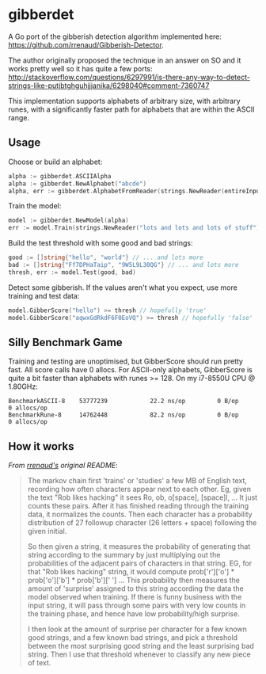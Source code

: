 gibberdet
=========

A Go port of the gibberish detection algorithm implemented here:
https://github.com/rrenaud/Gibberish-Detector.

The author originally proposed the technique in an answer on SO and it works pretty well
so it has quite a few ports:
http://stackoverflow.com/questions/6297991/is-there-any-way-to-detect-strings-like-putjbtghguhjjjanika/6298040#comment-7360747

This implementation supports alphabets of arbitrary size, with arbitrary runes,
with a significantly faster path for alphabets that are within the ASCII range.


Usage
-----

Choose or build an alphabet:

```go
alpha := gibberdet.ASCIIAlpha
alpha := gibberdet.NewAlphabet("abcde")
alpha, err := gibberdet.AlphabetFromReader(strings.NewReader(entireInput), nil)
```

Train the model:

```go
model := gibberdet.NewModel(alpha)
err := model.Train(strings.NewReader("lots and lots and lots of stuff"))
```

Build the test threshold with some good and bad strings:

```go
good := []string{"hello", "world"} // ... and lots more
bad := []string{"Ff7DPHaTaip", "9W5L9L30QG"} // ... and lots more
thresh, err := model.Test(good, bad)
```

Detect some gibberish. If the values aren't what you expect, use more
training and test data:

```go
model.GibberScore("hello") >= thresh // hopefully 'true'
model.GibberScore("aqwxGdRkdF6F0EoVQ") >= thresh // hopefully 'false'
```


Silly Benchmark Game
--------------------

Training and testing are unoptimised, but GibberScore should run pretty fast. All
score calls have 0 allocs. For ASCII-only alphabets, GibberScore is quite a bit faster
than alphabets with runes >= 128. On my i7-8550U CPU @ 1.80GHz:

    BenchmarkASCII-8   	53777239	        22.2 ns/op	       0 B/op	       0 allocs/op
    BenchmarkRune-8   	14762448	        82.2 ns/op	       0 B/op	       0 allocs/op


How it works
------------

_From [rrenaud's](https://github.com/rrenaud/) original README_:

> The markov chain first 'trains' or 'studies' a few MB of English text,
> recording how often characters appear next to each other. Eg, given the text
> "Rob likes hacking" it sees Ro, ob, o[space], [space]l, ... It just counts
> these pairs. After it has finished reading through the training data, it
> normalizes the counts. Then each character has a probability distribution of 27
> followup character (26 letters + space) following the given initial.
> 
> So then given a string, it measures the probability of generating that string
> according to the summary by just multiplying out the probabilities of the
> adjacent pairs of characters in that string. EG, for that "Rob likes hacking"
> string, it would compute prob['r']['o'] * prob['o']['b'] * prob['b'][' '] ...
> This probability then measures the amount of 'surprise' assigned to this string
> according the data the model observed when training. If there is funny business
> with the input string, it will pass through some pairs with very low counts in
> the training phase, and hence have low probability/high surprise.
> 
> I then look at the amount of surprise per character for a few known good
> strings, and a few known bad strings, and pick a threshold between the most
> surprising good string and the least surprising bad string. Then I use that
> threshold whenever to classify any new piece of text.
